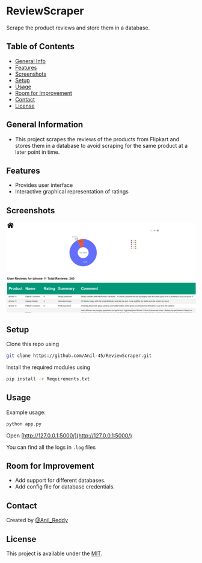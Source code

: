 # ReviewScraper
Scrape the product reviews and store them in a database.

## Table of Contents
* [General Info](#general-information)
* [Features](#features)
* [Screenshots](#screenshots)
* [Setup](#setup)
* [Usage](#usage)
* [Room for Improvement](#room-for-improvement)
* [Contact](#contact)
* [License](#license)


## General Information
- This project scrapes the reviews of the products from Flipkart and stores them in a database to avoid scraping for the same product at a later point in time.


## Features
- Provides user interface 
- Interactive graphical representation of ratings


## Screenshots
![Example screenshot](./screenshots/2.PNG)


## Setup
Clone this repo using
```sh
git clone https://github.com/Anil-45/ReviewScraper.git
```

Install the required modules using
```sh
pip install -r Requirements.txt
```


## Usage
Example usage:

```bash
python app.py
```

Open [http://127.0.0.1:5000/](http://127.0.0.1:5000/)

You can find all the logs in `.log` files

## Room for Improvement
- Add support for different databases.
- Add config file for database credentials.

## Contact
Created by [@Anil_Reddy](https://github.com/Anil-45/) 

## License
This project is available under the [MIT](https://github.com/Anil-45/ReviewScraper/blob/main/LICENSE).

